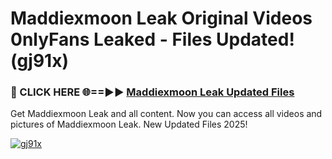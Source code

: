 # Maddiexmoon Leak Original Videos 0nlyFans Leaked - Files Updated! (gj91x)

<h3>🔴 CLICK HERE 🌐==►► <a href="https://tinyurl.com/ehrbuxhb" rel="nofollow">Maddiexmoon Leak Updated Files</a></h3>

Get Maddiexmoon Leak and all content. Now you can access all videos and pictures of Maddiexmoon Leak. New Updated Files 2025!

[![gj91x](https://i.imgur.com/lVYEuWS.gif)](https://tinyurl.com/ehrbuxhb)
